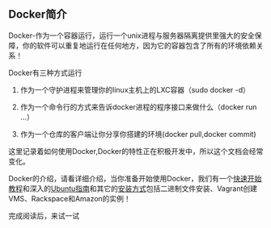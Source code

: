 Docker简介
---

Docker-作为一个容器运行，运行一个unix进程与服务器隔离提供里强大的安全保障，你的软件可以重复地运行在任何地方，因为它的容器包含了所有的环境依赖关系！

Docker有三种方式运行

1.  作为一个守护进程来管理你的linux主机上的LXC容器（sudo docker -d）

2.  作为一个命令行的方式来告诉docker进程的程序接口来做什么（docker run ...）

3.  作为一个仓库的客户端让你分享你搭建的环境(docker pull,docker commit)

这里记录着如何使用Docker,Docker的特性正在积极开发中，所以这个文档会经常变化。

Docker的介绍，请看详细介绍，当你准备开始使用Docker，我们有一个[快速开始教程](http://www.docker.com/tryit/)和深入的[Ubuntu指南](https://code.csdn.net/u010702509/docker_ubuntu_guide/file/docker_Ubuntu_guide.md)和其它的[安装方式](https://code.csdn.net/u010702509/docker)包括二进制文件安装、Vagrant创建VMS、Rackspace和Amazon的实例！

完成阅读后，来试一试
